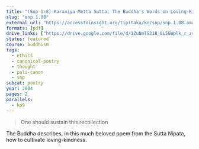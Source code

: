 ```yaml
---
title: "(Snp 1.8) Karaniya Metta Sutta: The Buddha's Words on Loving-Kindness"
slug: "snp.1.08"
external_url: "https://accesstoinsight.org/tipitaka/kn/snp/snp.1.08.amar.html"
formats: [pdf]
drive_links: ["https://drive.google.com/file/d/1ZuNmlS31B_0L5GWplk_r_zruUDP0USo-/view?usp=drivesdk"]
status: featured
course: buddhism
tags:
  - ethics
  - canonical-poetry
  - thought
  - pali-canon
  - snp
subcat: poetry
year: 2004
pages: 2
parallels:
  - kp9
---
```


> One should sustain this recollection

The Buddha describes, in this much beloved poem from the Sutta Nipata, how to cultivate loving-kindness.
